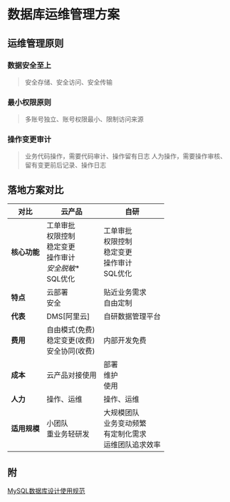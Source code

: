 # 数据库运维管理方案

## 运维管理原则

### 数据安全至上

>安全存储、安全访问、安全传输

### 最小权限原则

>多账号独立、账号权限最小、限制访问来源

### 操作变更审计

>业务代码操作，需要代码审计、操作留有日志
人为操作，需要操作审核、留有变更前后记录、操作日志

## 落地方案对比

|对比|云产品|自研|
|---|---|---|
|**核心功能**|工单审批</BR>权限控制</BR>稳定变更</BR>操作审计</BR>*安全脱敏**</br>SQL优化|工单审批</BR>权限控制</BR>稳定变更</BR>操作审计</BR>SQL优化|
|**特点**|云部署</br>安全</br>|贴近业务需求</br>自由定制|
|**代表**|DMS[阿里云]|自研数据管理平台|
|**费用**|自由模式(免费)</br>稳定变更(收费)</BR>安全协同(收费)|内部开发免费|
|**成本**|云产品对接使用|部署</BR>维护</br>使用|
|**人力**|操作、运维|操作、运维|
|**适用规模**|小团队</BR>重业务轻研发|大规模团队</BR>业务变动频繁</BR>有定制化需求</BR>运维团队追求效率|

## 附

[MySQL数据库设计使用规范](../2.组件工具/Mysql/mysql_db_design_guide.md)
